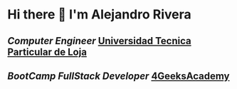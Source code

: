 # Hi there 👋 I'm  Alejandro Rivera
## _Computer Engineer_ [Universidad Tecnica Particular de Loja](https://www.utpl.edu.ec/)
## _BootCamp FullStack Developer_ [4GeeksAcademy](https://4geeksacademy.com/es/inicio)

